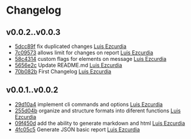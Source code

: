 # Changelog

## v0.0.2..v0.0.3 

* [5dcc89f](https://github.com/3zcurdia/reportcopter/commit/5dcc89f55a5e38c8117ca747f452af6f49c6648b) fix duplicated changes [Luis Ezcurdia](mailto:ing.ezcurdia@gmail.com)
* [7c09573](https://github.com/3zcurdia/reportcopter/commit/7c09573d2ebc54d8d21a3a890a56ee872f7cf6ed) allows limit for changes on report [Luis Ezcurdia](mailto:ing.ezcurdia@gmail.com)
* [58c4314](https://github.com/3zcurdia/reportcopter/commit/58c43142a015762a1e041c99ab123a3373cd20ce) custom flags for elements on message [Luis Ezcurdia](mailto:ing.ezcurdia@gmail.com)
* [5656e2c](https://github.com/3zcurdia/reportcopter/commit/5656e2cae4cce59240845342f23d510bb36a2d08) Update README.md [Luis Ezcurdia](mailto:ing.ezcurdia@gmail.com)
* [70b082b](https://github.com/3zcurdia/reportcopter/commit/70b082b6fce88f73313d94179f0207caac6dbc3f) First Changelog [Luis Ezcurdia](mailto:ing.ezcurdia@gmail.com)

## v0.0.1..v0.0.2 

* [29d10a4](https://github.com/3zcurdia/reportcopter/commit/29d10a440339110faabc0540b0bbd440490d1e06) implement cli commands and options [Luis Ezcurdia](mailto:ing.ezcurdia@gmail.com)
* [255d04b](https://github.com/3zcurdia/reportcopter/commit/255d04bfce3513b469aca973f8586c78f86a9ac9) organize and structure formats into diferent functions [Luis Ezcurdia](mailto:ing.ezcurdia@gmail.com)
* [09f450d](https://github.com/3zcurdia/reportcopter/commit/09f450d2d527489b192aa7c5dec4425964240af1) add the ability to generate markdown and html [Luis Ezcurdia](mailto:ing.ezcurdia@gmail.com)
* [4fc05c5](https://github.com/3zcurdia/reportcopter/commit/4fc05c51f2288a85e5e631fd3af808f56b6fdb72) Generate JSON basic report [Luis Ezcurdia](mailto:ing.ezcurdia@gmail.com)

